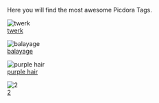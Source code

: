 Here you will find the most awesome Picdora Tags. 

<img src="https://scontent.cdninstagram.com/t51.2885-15/s640x640/sh0.08/e35/11887059_872738006127656_1906934202_n.jpg?ig_cache_key=MTA4MjM5NTM1Mjg0MTkzMDI2MA%3D%3D.2" alt="twerk"><br />
<a href="https://www.picdora.com/tag/twerk">twerk</a>

<img src="https://scontent.cdninstagram.com/t51.2885-15/s640x640/sh0.08/e35/13098899_490521821143627_29941140_n.jpg?ig_cache_key=MTIzODAzNjYzNDg5Nzg1NDY4NQ%3D%3D.2" alt="balayage"><br />
<a href="https://www.picdora.com/tag/balayage">balayage</a>

<img src="https://scontent.cdninstagram.com/t51.2885-15/s640x640/sh0.08/e35/12277524_1622101414721137_1792140652_n.jpg?ig_cache_key=MTEzMzQwNDk4ODMxNDY3MzcwOQ%3D%3D.2" alt="purple hair"><br />
<a href="https://www.picdora.com/tag/purple%20hair">purple hair</a>

<img src="https://scontent.cdninstagram.com/t51.2885-15/e15/10632028_549045415225039_113984076_n.jpg?ig_cache_key=ODA3OTQxMDcwNzIxMzMyMDI2.2" alt="2"><br />
<a href="https://www.picdora.com/tag/2">2</a>


